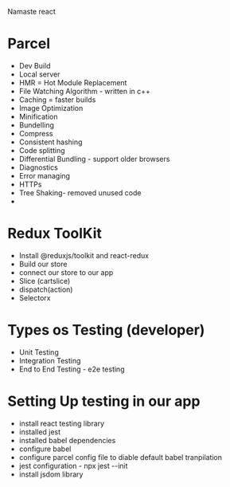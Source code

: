 Namaste react 

# Parcel
  - Dev Build
  - Local server
  - HMR = Hot Module Replacement
  - File Watching Algorithm - written in c++
  - Caching = faster builds
  - Image Optimization
  - Minification
  - Bundelling
  - Compress
  - Consistent hashing
  - Code splitting
  - Differential Bundling - support older browsers
  - Diagnostics 
  - Error managing
  - HTTPs
  - Tree Shaking- removed unused code
  -  

 # Redux ToolKit
  - Install @reduxjs/toolkit and react-redux
  - Build our store
  - connect our store to our app
  - Slice (cartslice)
  - dispatch(action)
  - Selectorx

 # Types os Testing (developer) 
  - Unit Testing
  - Integration Testing
  - End to End Testing - e2e testing

  # Setting Up testing in our app
  - install react testing library
  - installed jest
  - installed babel dependencies
  - configure babel 
  - configure parcel config file to diable default babel tranpilation
  - jest configuration - npx jest --init
  - install jsdom library  